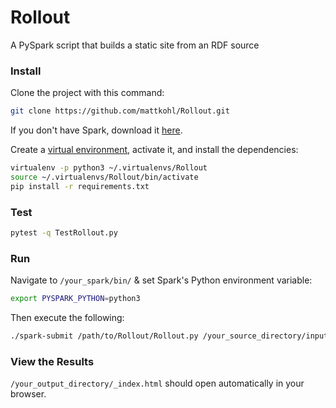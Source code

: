 # Rollout

A PySpark script that builds a static site from an RDF source

### Install

Clone the project with this command:

```bash
git clone https://github.com/mattkohl/Rollout.git
```
    
If you don't have Spark, download it [here](http://spark.apache.org/downloads.html).

Create a [virtual environment](https://pypi.python.org/pypi/virtualenv), activate it, and install the dependencies:

```bash
virtualenv -p python3 ~/.virtualenvs/Rollout
source ~/.virtualenvs/Rollout/bin/activate
pip install -r requirements.txt
```

### Test
```bash
pytest -q TestRollout.py 
```

### Run 

Navigate to `/your_spark/bin/` & set Spark's Python environment variable:

```bash
export PYSPARK_PYTHON=python3
```

Then execute the following:

```bash
./spark-submit /path/to/Rollout/Rollout.py /your_source_directory/input.nq /your_output_directory/
```

### View the Results

`/your_output_directory/_index.html` should open automatically in your browser.